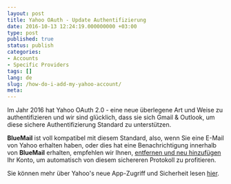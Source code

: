 ```yaml
---
layout: post
title: Yahoo OAuth - Update Authentifizierung
date: 2016-10-13 12:24:19.000000000 +03:00
type: post
published: true
status: publish
categories:
- Accounts
- Specific Providers
tags: []
lang: de
slug: /how-do-i-add-my-yahoo-account/
meta:
---
```


Im Jahr 2016 hat Yahoo OAuth 2.0 - eine neue überlegene Art und Weise zu authentifizieren und wir sind glücklich, dass sie sich Gmail & Outlook, um diese sichere Authentifizierung Standard zu unterstützen.

**BlueMail** ist voll kompatibel mit diesem Standard, also, wenn Sie eine E-Mail von Yahoo erhalten haben, oder dies hat eine Benachrichtigung innerhalb von **BlueMail** erhalten, empfehlen wir Ihnen, [entfernen und neu hinzufügen](/add-account/) Ihr Konto, um automatisch von diesem sichereren Protokoll zu profitieren.

Sie können mehr über Yahoo's neue App-Zugriff und Sicherheit lesen [hier](https://help.yahoo.com/kb/SLN27791.html).
